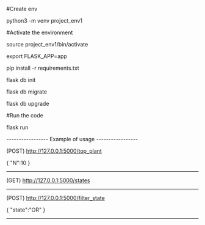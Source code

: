 #Create env

python3 -m venv project_env1

#Activate the environment

source project_env1/bin/activate

export FLASK_APP=app

pip install -r requirements.txt

flask db init

flask db migrate

flask db upgrade

#Run the code

flask run

----------------- Example of usage -----------------

(POST) http://127.0.0.1:5000/top_plant

{
    "N":10
}

----------------------------------------------------

(GET) http://127.0.0.1:5000/states

----------------------------------------------------

(POST) http://127.0.0.1:5000/filter_state

{
    "state":"OR"
}

----------------------------------------------------
